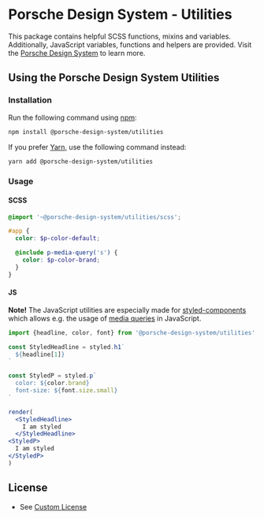# Porsche Design System - Utilities

This package contains helpful SCSS functions, mixins and variables. Additionally, JavaScript variables, functions and
helpers are provided. Visit the [Porsche Design System](https://designsystem.porsche.com) to learn more.

## Using the Porsche Design System Utilities

### Installation

Run the following command using [npm](https://www.npmjs.com):

```bash
npm install @porsche-design-system/utilities
```

If you prefer [Yarn](https://yarnpkg.com), use the following command instead:

```bash
yarn add @porsche-design-system/utilities
```

### Usage

#### SCSS

```scss
@import '~@porsche-design-system/utilities/scss';

#app {
  color: $p-color-default;

  @include p-media-query('s') {
    color: $p-color-brand;
  }
}
```

#### JS

**Note!** The JavaScript utilities are especially made for [styled-components](https://styled-components.com) which
allows e.g. the usage
of [media queries](https://developer.mozilla.org/en-US/docs/Web/CSS/Media_Queries/Using_media_queries) in JavaScript.

```jsx
import {headline, color, font} from '@porsche-design-system/utilities';

const StyledHeadline = styled.h1`
  ${headline[1]}
`

const StyledP = styled.p`
  color: ${color.brand}
  font-size: ${font.size.small} 
`

render(
  <StyledHeadline>
    I am styled
  </StyledHeadline>
<StyledP>
  I am styled
</StyledP>
)
```

## License

- See [Custom License](./LICENSE)